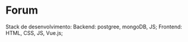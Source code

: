 # Forum
Stack de desenvolvimento: 
  Backend: postgree, mongoDB, JS;
  Frontend: HTML, CSS, JS, Vue.js;
